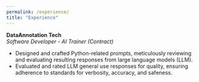 ```yaml
---
permalink: /experience/
title: "Experience"
---
```



**DataAnnotation Tech**  
*Software Developer - AI Trainer (Contract)*
* Designed and crafted Python-related prompts, meticulously reviewing and evaluating resulting responses from large language models (LLM).
* Evaluated and rated LLM general use responses for quality, ensuring adherence to standards for verbosity, accuracy, and safeness.
